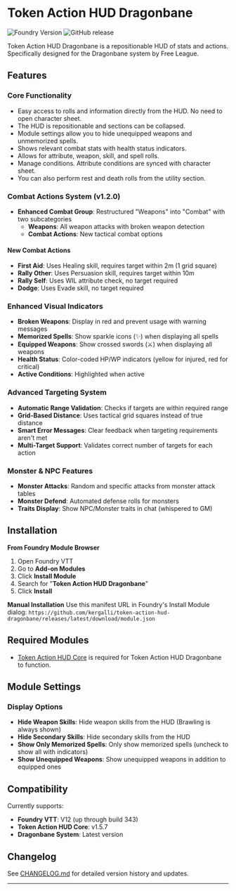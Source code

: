 # Token Action HUD Dragonbane
![Foundry Version](https://img.shields.io/badge/foundry-v12-green) ![GitHub release](https://img.shields.io/github/v/release/kergalli/token-action-hud-dragonbane)

Token Action HUD Dragonbane is a repositionable HUD of stats and actions. Specifically designed for the Dragonbane system by Free League.

## Features

### Core Functionality
- Easy access to rolls and information directly from the HUD. No need to open character sheet.
- The HUD is repositionable and sections can be collapsed.
- Module settings allow you to hide unequipped weapons and unmemorized spells.
- Shows relevant combat stats with health status indicators.
- Allows for attribute, weapon, skill, and spell rolls.
- Manage conditions. Attribute conditions are synced with character sheet.
- You can also perform rest and death rolls from the utility section.

### Combat Actions System (v1.2.0)
- **Enhanced Combat Group**: Restructured "Weapons" into "Combat" with two subcategories
  - **Weapons**: All weapon attacks with broken weapon detection
  - **Combat Actions**: New tactical combat options

#### New Combat Actions
- **First Aid**: Uses Healing skill, requires target within 2m (1 grid square)
- **Rally Other**: Uses Persuasion skill, requires target within 10m  
- **Rally Self**: Uses WIL attribute check, no target required
- **Dodge**: Uses Evade skill, no target required

### Enhanced Visual Indicators
- **Broken Weapons**: Display in red and prevent usage with warning messages
- **Memorized Spells**: Show sparkle icons (✨) when displaying all spells
- **Equipped Weapons**: Show crossed swords (⚔) when displaying all weapons
- **Health Status**: Color-coded HP/WP indicators (yellow for injured, red for critical)
- **Active Conditions**: Highlighted when active

### Advanced Targeting System
- **Automatic Range Validation**: Checks if targets are within required range
- **Grid-Based Distance**: Uses tactical grid squares instead of true distance
- **Smart Error Messages**: Clear feedback when targeting requirements aren't met
- **Multi-Target Support**: Validates correct number of targets for each action

### Monster & NPC Features
- **Monster Attacks**: Random and specific attacks from monster attack tables
- **Monster Defend**: Automated defense rolls for monsters
- **Traits Display**: Show NPC/Monster traits in chat (whispered to GM)

## Installation

**From Foundry Module Browser**
1. Open Foundry VTT
2. Go to **Add-on Modules**
3. Click **Install Module**
4. Search for "**Token Action HUD Dragonbane**"
5. Click **Install**

**Manual Installation**
Use this manifest URL in Foundry's Install Module dialog: `https://github.com/kergalli/token-action-hud-dragonbane/releases/latest/download/module.json`


## Required Modules
- [Token Action HUD Core](https://foundryvtt.com/packages/token-action-hud-core) is required for Token Action HUD Dragonbane to function.

## Module Settings

### Display Options
- **Hide Weapon Skills**: Hide weapon skills from the HUD (Brawling is always shown)
- **Hide Secondary Skills**: Hide secondary skills from the HUD
- **Show Only Memorized Spells**: Only show memorized spells (uncheck to show all with indicators)
- **Show Unequipped Weapons**: Show unequipped weapons in addition to equipped ones

## Compatibility

Currently supports:
- **Foundry VTT**: V12 (up through build 343)
- **Token Action HUD Core**: v1.5.7
- **Dragonbane System**: Latest version

## Changelog

See [CHANGELOG.md](CHANGELOG.md) for detailed version history and updates.

---
